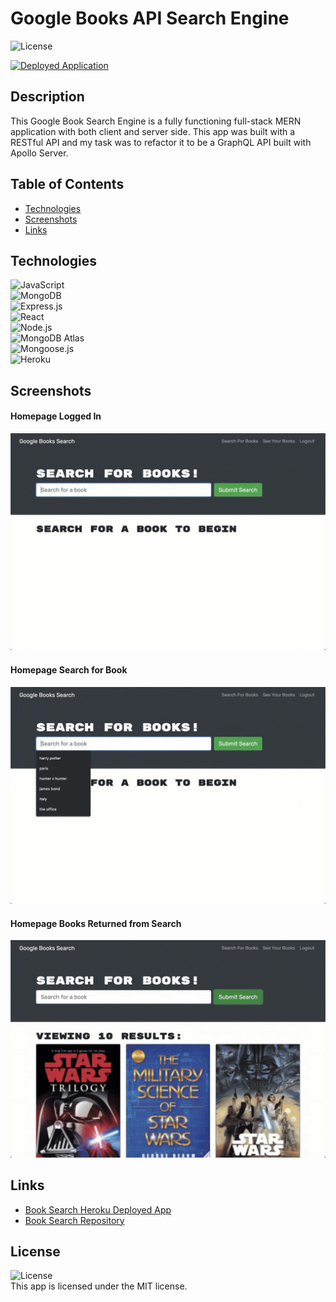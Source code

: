 # Google Books API Search Engine 
![License](https://img.shields.io/badge/license-MIT%20License-blue.svg)

<a href="https://protected-beyond-33559.herokuapp.com/">![Deployed Application](https://img.shields.io/badge/Deployed%20App-orange.svg)</a>

## Description
This Google Book Search Engine is a fully functioning full-stack MERN application with both client and server side. This app was built with a RESTful API and my task was to refactor it to be a GraphQL API built with Apollo Server. 

## Table of Contents
* [Technologies](#technologies)
* [Screenshots](#screenshots)
* [Links](#links)

## Technologies
![JavaScript](https://img.shields.io/badge/JavaScript-F7DF1E?style=for-the-badge&logo=javascript&logoColor=black)  
![MongoDB](https://img.shields.io/badge/MongoDB-4EA94B?style=for-the-badge&logo=mongodb&logoColor=white)  
![Express.js](https://img.shields.io/badge/Express.js-404D59?style=for-the-badge)  
![React](https://img.shields.io/badge/React-20232A?style=for-the-badge&logo=react&logoColor=61DAFB)  
![Node.js](https://img.shields.io/badge/Node.js-43853D?style=for-the-badge&logo=node.js&logoColor=white)  
![MongoDB Atlas](https://img.shields.io/badge/MongoDB%20Atlas-4EA94B?style=for-the-badge&logo=mongodb&logoColor=white)  
![Mongoose.js](https://img.shields.io/badge/Mongoose.js-880000?style=for-the-badge)  
![Heroku](https://img.shields.io/badge/Heroku-430098?style=for-the-badge&logo=heroku&logoColor=white)  

## Screenshots
#### Homepage Logged In
![Screenshots](./client/src/assets/screenshot_homepage.jpg)
#### Homepage Search for Book
![Screenshots](./client/src/assets/screenshot_homepage_search.jpg)
#### Homepage Books Returned from Search
![Screenshots](./client/src/assets/screenshot_searchedbooks.jpg)

## Links
* [Book Search Heroku Deployed App](https://protected-beyond-33559.herokuapp.com/)
* [Book Search Repository](https://github.com/bspiewak6/booksearch)

## License
![License](https://img.shields.io/badge/license-MIT%20License-blue.svg)  
This app is licensed under the MIT license.